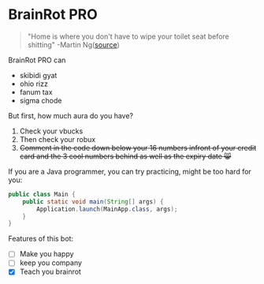 # BrainRot PRO

>"Home is where you don't have to wipe your toilet seat before shitting" -Martin Ng([source](https://www.youtube.com/watch?v=xvFZjo5PgG0))

BrainRot PRO can
- skibidi gyat
- ohio rizz
- fanum tax
- sigma chode

But first, how much aura do you have?

1. Check your vbucks
2. Then check your robux
3. ~~Comment in the code down below your 16 numbers infront of your credit card and the 3 cool numbers behind as well as the expiry date 😸~~

If you are a Java programmer, you can try practicing, might be too hard for you:
```java
public class Main {
    public static void main(String[] args) {
        Application.launch(MainApp.class, args);
    }
}
```


Features of this bot:
- [ ] Make you happy
- [ ] keep you company
- [x] Teach you brainrot
